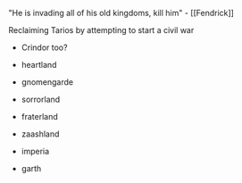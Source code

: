 
"He is invading all of his old kingdoms, kill him" - [[Fendrick]]

Reclaiming Tarios by attempting to start a civil war
- Crindor too?

- heartland
- gnomengarde
- sorrorland
- fraterland
- zaashland
- imperia
- garth